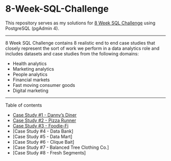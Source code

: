 # 8-Week-SQL-Challenge
This repository serves as my solutions for [8 Week SQL Challenge]( https://8weeksqlchallenge.com/) using PostgreSQL (pgAdmin 4).
***
8 Week SQL Challenge contains 8 realistic end to end case studies that closely represent the sort of work we perform in a data analytics role and includes datasets and case studies from the following domains:
*	Health analytics
*	Marketing analytics
*	People analytics
*	Financial markets
*	Fast moving consumer goods
*	Digital marketing
***
Table of contents
*	[Case Study #1 - Danny’s  Diner](https://github.com/hanhdang9/8-Week-SQL-Challenge/tree/main/Case%20Study%20%231%20-%20Danny's%20Diner)
*	[Case Study #2 - Pizza Runner](https://github.com/hanhdang9/8-Week-SQL-Challenge/tree/main/Case%20Study%20%232%20-%20Pizza%20Runner)
*	[Case Study #3 - Foodie-Fi](https://github.com/hanhdang9/8-Week-SQL-Challenge/tree/main/Case%20Study%20%233%20-%20Foodie-Fi)
*	[Case Study #4 - Data Bank]
* [Case Study #5 - Data Mart]
* [Case Study #6 - Clique Bait]
* [Case Study #7 - Balanced Tree Clothing Co.]
* [Case Study #8 - Fresh Segments]



